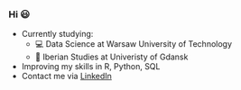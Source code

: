### Hi 😃

* Currently studying: 
	* 💻 Data Science at Warsaw University of Technology
	* :speech_balloon: Iberian Studies at Univeristy of Gdansk
* Improving my skills in R, Python, SQL
* Contact me via [LinkedIn](https://www.linkedin.com/in/maciej-chylak/) 

